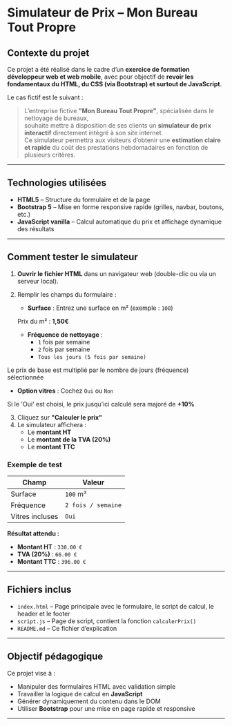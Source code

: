 # Simulateur de Prix – Mon Bureau Tout Propre

## Contexte du projet

Ce projet a été réalisé dans le cadre d’un **exercice de formation développeur web et web mobile**, avec pour objectif de **revoir les fondamentaux du HTML, du CSS (via Bootstrap) et surtout de JavaScript**.

Le cas fictif est le suivant :

> L’entreprise fictive **"Mon Bureau Tout Propre"**, spécialisée dans le nettoyage de bureaux,  
> souhaite mettre à disposition de ses clients un **simulateur de prix interactif** directement intégré à son site internet.  
> Ce simulateur permettra aux visiteurs d’obtenir une **estimation claire et rapide** du coût des prestations hebdomadaires en fonction de plusieurs critères.

---

## Technologies utilisées

- **HTML5** – Structure du formulaire et de la page
- **Bootstrap 5** – Mise en forme responsive rapide (grilles, navbar, boutons, etc.)
- **JavaScript vanilla** – Calcul automatique du prix et affichage dynamique des résultats

---

## Comment tester le simulateur

1. **Ouvrir le fichier HTML** dans un navigateur web (double-clic ou via un serveur local).
2. Remplir les champs du formulaire :
   - **Surface** : Entrez une surface en m² (exemple : `100`) 
   
   Prix du m² : **1,50€**
   - **Fréquence de nettoyage** :
     - `1` fois par semaine
     - `2` fois par semaine
     - `Tous les jours (5 fois par semaine)`

Le prix de base est multiplié par le nombre de jours (fréquence) sélectionnée
   - **Option vitres** : Cochez `Oui` ou `Non`

Si le 'Oui' est choisi, le prix jusqu'ici calculé sera majoré de **+10%**

3. Cliquez sur **"Calculer le prix"**
4. Le simulateur affichera :
   - Le **montant HT**
   - Le **montant de la TVA (20%)**
   - Le **montant TTC**

### Exemple de test

| Champ                          | Valeur              |
|-------------------------------|---------------------|
| Surface                       | `100` m²            |
| Fréquence                     | `2 fois / semaine`  |
| Vitres incluses               | `Oui`               |

**Résultat attendu :**

- **Montant HT** : `330.00 €`
- **TVA (20%)** : `66.00 €`
- **Montant TTC** : `396.00 €`

---

## Fichiers inclus

- `index.html` – Page principale avec le formulaire, le script de calcul, le header et le footer
- `script.js` – Page de script, contient la fonction `calculerPrix()`
- `README.md` – Ce fichier d’explication

---

## Objectif pédagogique

Ce projet vise à :

- Manipuler des formulaires HTML avec validation simple
- Travailler la logique de calcul en **JavaScript**
- Générer dynamiquement du contenu dans le DOM
- Utiliser **Bootstrap** pour une mise en page rapide et responsive

---

